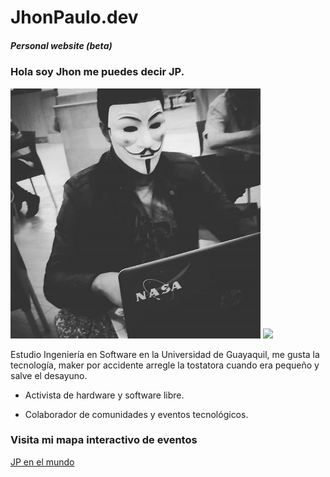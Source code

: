 # JhonPaulo.dev

##### Personal website (beta)

### Hola soy Jhon me puedes decir JP.

 <img src="media/jp_hack.jpg" width="400" /> ![](yo)

Estudio Ingeniería en Software en la Universidad de Guayaquil, me gusta la tecnología, maker por accidente arregle la tostatora cuando era pequeño y salve el desayuno.

* Activista de hardware y software libre.

* Colaborador de comunidades y eventos tecnológicos.

### Visita mi mapa interactivo de eventos

[JP en el mundo](https://gist.github.com/25ecb143aead8a19acdb36469155cd22)


